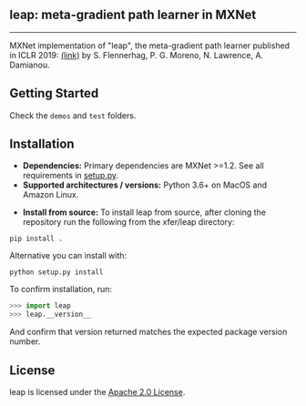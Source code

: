 ## leap: meta-gradient path learner in MXNet

--------------------------------------------------------------------------------

MXNet implementation of  "leap", the meta-gradient path learner published in ICLR 2019: [(link)](https://arxiv.org/abs/1812.01054) by S. Flennerhag, P. G. Moreno, N. Lawrence, A. Damianou.


## Getting Started
Check the `demos` and `test` folders. 


## Installation
* __Dependencies:__
Primary dependencies are MXNet >=1.2. See all requirements in [setup.py](setup.py).
* __Supported architectures / versions:__
Python 3.6+ on MacOS and Amazon Linux. 


-  __Install from source:__
To install leap from source, after cloning the repository run the following from the xfer/leap directory:
```
pip install .
```

Alternative you can install with:
```
python setup.py install 
```

To confirm installation, run:
```python
>>> import leap
>>> leap.__version__
```
And confirm that version returned matches the expected package version number.


## License

leap is licensed under the [Apache 2.0 License](LICENSE).
